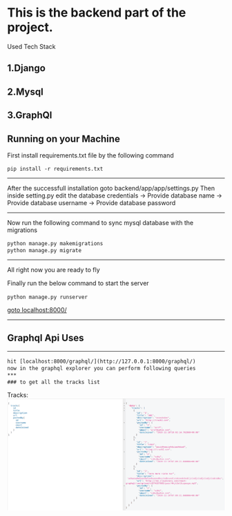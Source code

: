 
# This is the backend part of the project.

Used Tech Stack

## 1.Django
## 2.Mysql
## 3.GraphQl

## Running on your Machine
First install requirements.txt file by the following command

```
pip install -r requirements.txt
```
***
After the successfull installation goto backend/app/app/settings.py
Then inside setting.py edit the database credentials
  -> Provide database name
  -> Provide database username
  -> Provide database password
  
 ***
 Now run the following command to sync mysql database with the migrations
 ```
 python manage.py makemigrations
 python manage.py migrate
 ```
 
 ***
 All right now you are ready to fly
 
 Finally run the below command to start the server

 `python manage.py runserver`

 [goto localhost:8000/](http://127.0.0.1:8000/)
 
 ***
 ## Graphql Api Uses
  ***
    hit [localhost:8000/graphql/](http://127.0.0.1:8000/graphql/)
    now in the graphql explorer you can perform following queries
    ***
    ### to get all the tracks list
 Tracks:
 ![tracks](https://github.com/arifbd2221/Django-Graphql-Reactjs/blob/master/Backend/app/API-Images/tracks.png "Tracks")
